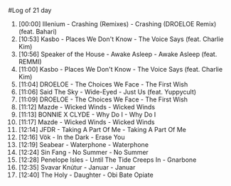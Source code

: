 #Log of 21 day

1. [00:00] Illenium - Crashing (Remixes) - Crashing (DROELOE Remix) (feat. Bahari)
1. [10:53] Kasbo - Places We Don't Know - The Voice Says (feat. Charlie Kim)
1. [10:56] Speaker of the House - Awake Asleep - Awake Asleep (feat. REMMI)
1. [11:00] Kasbo - Places We Don't Know - The Voice Says (feat. Charlie Kim)
1. [11:04] DROELOE - The Choices We Face - The First Wish
1. [11:06] Said The Sky - Wide-Eyed - Just Us (feat. Yuppycult)
1. [11:09] DROELOE - The Choices We Face - The First Wish
1. [11:12] Mazde - Wicked Winds - Wicked Winds
1. [11:13] BONNIE X CLYDE - Why Do I - Why Do I
1. [11:17] Mazde - Wicked Winds - Wicked Winds
1. [12:14] JFDR - Taking A Part Of Me - Taking A Part Of Me
1. [12:16] Vök - In the Dark - Erase You
1. [12:19] Seabear - Waterphone - Waterphone
1. [12:24] Sin Fang - No Summer - No Summer
1. [12:28] Penelope Isles - Until The Tide Creeps In - Gnarbone
1. [12:35] Svavar Knútur - Januar - Januar
1. [12:40] The Holy - Daughter - Obi Bate Opiate
